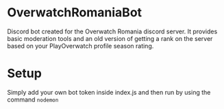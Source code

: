 # OverwatchRomaniaBot

Discord bot created for the Overwatch Romania discord server. It provides basic moderation tools and an old version of getting a rank on the server based on your PlayOverwatch profile season rating. 

# Setup

Simply add your own bot token inside index.js and then run by using the command 
```nodemon```
